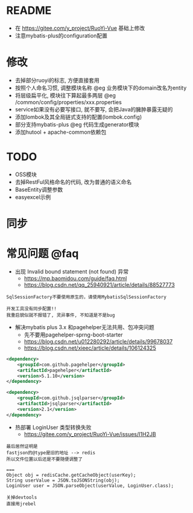 # README

- 在 https://gitee.com/y_project/RuoYi-Vue 基础上修改
- 注意mybatis-plus的configuration配置

# 修改

- 去掉部分ruoyi的标志, 方便直接套用
- 按照个人命名习惯, 调整模块名称 @eg 业务模块下的domain改名为entity
- 将层级扁平化, 模块往下算起最多两层 @eg /common/config/properties/xxx.properties
- service如果没有必要写接口, 就不要写, 会把Java的臃肿暴露无疑的
- 添加lombok及其全局链式支持的配置(lombok.config)
- 部分支持mybatis-plus @eg 代码生成generator模块
- 添加hutool + apache-common依赖包

# TODO

- OSS模块
- 去掉RestFul风格命名的代码, 改为普通的语义命名
- BaseEntity调整参数
- easyexcel示例

# 同步

# 常见问题 @faq

- 出现 Invalid bound statement (not found) 异常
    - https://mp.baomidou.com/guide/faq.html
    - https://blog.csdn.net/qq_25940921/article/details/88527773

```
SqlSessionFactory不要使用原生的，请使用MybatisSqlSessionFactory

开发工具没有同步配置!! 
我重启貌似就不报错了, 灵异事件, 不知道是不是bug
```

- 解决mybatis plus 3.x 和pagehelper无法共用、包冲突问题
    - 先不要用pagehelper-sprng-boot-starter
    - https://blog.csdn.net/u012280292/article/details/99678037
    - https://blog.csdn.net/xieec/article/details/106124325

```xml
<dependency>
    <groupId>com.github.pagehelper</groupId>
    <artifactId>pagehelper</artifactId>
    <version>5.1.10</version>
</dependency>

<dependency>
    <groupId>com.github.jsqlparser</groupId>
    <artifactId>jsqlparser</artifactId>
    <version>2.1</version>
</dependency>
```

- 热部署 LoginUser 类型转换失败
    - https://gitee.com/y_project/RuoYi-Vue/issues/I1H2JB
    
```
最后居然证明是
fastjson的@type是旧的地址 --> redis
所以文件位置以后还是不要随便调整了

===
Object obj = redisCache.getCacheObject(userKey);
String userValue = JSON.toJSONString(obj);
LoginUser user = JSON.parseObject(userValue, LoginUser.class);

关掉devtools
直接用jrebel
```        
